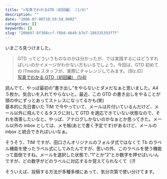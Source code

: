 ```yaml
---
title: ">写真でわかるGTD（初回編） (1/4)"
description: ""
date: "2006-07-06T10:59:58.000Z"
categories: []
keywords: []
slug: "200607-8f388ccf-f8b8-4649-b7e7-186335393f7f"
---
```


いまごろ見つけました。

> GTD ってどういうものなのかは分かったが、では実践するにはどうすればいいのかイメージがわかない方もいるでしょう。今回は、GTD 初めての ITmedia スタッフが、実際にチャレンジしてみます。（Biz.ID）  
> [写真でわかる GTD（初回編） (1/4)](http://www.itmedia.co.jp/bizid/articles/0606/28/news097.html)

読んでて、やっぱ最初の”書き出し”をやらないとダメだなぁと思いました。A4 ５枚か。気合いを入れてやらないと。最近、この GTD の書き出しをやることが頭の中にずっとあってストレスになってるかも(笑)  
基本的に先日書いた TIM で今やっていて、メールは片付いているんだけど、メール以外に飛んでくるタスクに対して GTD を適応できていない状態なので、それを改善したいなと。やっぱ、アナログしかないのかなぁとか思ってきた。メール以外の inbox としては、メモ帳(あとで書く予定です)があるけど、メールの inbox と統合できればいいなぁ。

そうそう、TIM ですが、田口さんオリジナルのフォルダ式ではなくて Tb のラベル機能を使ったラベル式にしてみたんですが、思いの外、このラベルを使う機能って面倒ですね。メールを選択した状態で、”1"とか”2"とか数字を押せばいいんですが、どの数字がどのラベルに対応するか覚えてられなくて（汗

そういえば、投稿する方法が多種多様にあって、気分次第で使い分けてます。
